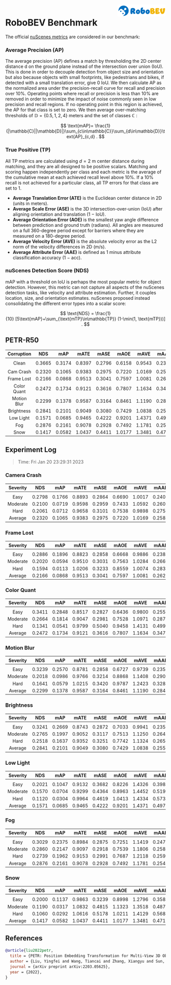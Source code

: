<img src="../figs/logo2.png" align="right" width="30%">

# RoboBEV Benchmark

The official [nuScenes metrics](https://www.nuscenes.org/object-detection/?externalData=all&mapData=all&modalities=Any) are considered in our benchmark:

### Average Precision (AP)

The average precision (AP) defines a match by thresholding the 2D center distance d on the ground plane instead of the intersection over union (IoU). This is done in order to decouple detection from object size and orientation but also because objects with small footprints, like pedestrians and bikes, if detected with a small translation error, give $0$ IoU.
We then calculate AP as the normalized area under the precision-recall curve for recall and precision over 10%. Operating points where recall or precision is less than $10$% are removed in order to minimize the impact of noise commonly seen in low precision and recall regions. If no operating point in this region is achieved, the AP for that class is set to zero. We then average over-matching thresholds of $\mathbb{D}=\{0.5, 1, 2, 4\}$ meters and the set of classes $\mathbb{C}$ :

$$
\text{mAP}= \frac{1}{|\mathbb{C}||\mathbb{D}|}\sum_{c\in\mathbb{C}}\sum_{d\in\mathbb{D}}\text{AP}_{c,d} .
$$

### True Positive (TP)

All TP metrics are calculated using $d=2$ m center distance during matching, and they are all designed to be positive scalars. Matching and scoring happen independently per class and each metric is the average of the cumulative mean at each achieved recall level above $10$%. If a $10$% recall is not achieved for a particular class, all TP errors for that class are set to $1$. 

- **Average Translation Error (ATE)** is the Euclidean center distance in 2D (units in meters). 
- **Average Scale Error (ASE)** is the 3D intersection-over-union (IoU) after aligning orientation and translation ($1$ − IoU).
- **Average Orientation Error (AOE)** is the smallest yaw angle difference between prediction and ground truth (radians). All angles are measured on a full $360$-degree period except for barriers where they are measured on a $180$-degree period.
- **Average Velocity Error (AVE)** is the absolute velocity error as the L2 norm of the velocity differences in 2D (m/s).
- **Average Attribute Error (AAE)** is defined as $1$ minus attribute classification accuracy ($1$ − acc).

### nuScenes Detection Score (NDS)
mAP with a threshold on IoU is perhaps the most popular metric for object detection. However, this metric can not capture all aspects of the nuScenes detection tasks, like velocity and attribute estimation. Further, it couples location, size, and orientation estimates. nuScenes proposed instead consolidating the different error types into a scalar score:

$$
\text{NDS} = \frac{1}{10} [5\text{mAP}+\sum_{\text{mTP}\in\mathbb{TP}} (1-\min(1, \text{mTP}))] .
$$


## PETR-R50

| **Corruption** | **NDS** | **mAP** | **mATE** | **mASE** | **mAOE** | **mAVE** | **mAAE** |
| :------------: | :-----: | :-----: | :------: | :------: | :------: | :------: | :------: |
| |
| Clean       | 0.3665    | 0.3174    | 0.8397     | 0.2796     | 0.6158     | 0.9543     | 0.2326     |
| |
| Cam Crash   | 0.2320    | 0.1065    | 0.9383     | 0.2975     | 0.7220     | 1.0169     | 0.2585     |
| Frame Lost  | 0.2166    | 0.0868    | 0.9513     | 0.3041     | 0.7597     | 1.0081     | 0.2629     |
| Color Quant | 0.2472    | 0.1734    | 0.9121     | 0.3616     | 0.7807     | 1.1634     | 0.3473     |
| Motion Blur | 0.2299    | 0.1378    | 0.9587     | 0.3164     | 0.8461     | 1.1190     | 0.2847     |
| Brightness  | 0.2841    | 0.2101    | 0.9049     | 0.3080     | 0.7429     | 1.0838     | 0.2552     |
| Low Light   | 0.1571    | 0.0685    | 0.9465     | 0.4222     | 0.9201     | 1.4371     | 0.4971     |
| Fog         | 0.2876    | 0.2161    | 0.9078     | 0.2928     | 0.7492     | 1.1781     | 0.2549     |
| Snow        | 0.1417    | 0.0582    | 1.0437     | 0.4411     | 1.0177     | 1.3481     | 0.4713     |


## Experiment Log

> Time: Fri Jan 20 23:29:31 2023


### Camera Crash

| **Severity** | **NDS** | **mAP** | **mATE** | **mASE** | **mAOE** | **mAVE** | **mAAE** |
| :----------: | :-----: | :-----: | :------: | :------: | :------: | :------: | :------: |
| |
| Easy         | 0.2798    | 0.1766    | 0.8893     | 0.2864     | 0.6690     | 1.0017     | 0.2403     |
| Moderate     | 0.2100    | 0.0719    | 0.9598     | 0.2959     | 0.7433     | 1.0592     | 0.2600     |
| Hard         | 0.2061    | 0.0712    | 0.9658     | 0.3101     | 0.7538     | 0.9898     | 0.2752     |
| Average      | 0.2320    | 0.1065    | 0.9383     | 0.2975     | 0.7220     | 1.0169     | 0.2585     |


### Frame Lost

| **Severity** | **NDS** | **mAP** | **mATE** | **mASE** | **mAOE** | **mAVE** | **mAAE** |
| :----------: | :-----: | :-----: | :------: | :------: | :------: | :------: | :------: |
| |
| Easy         | 0.2886    | 0.1896    | 0.8823     | 0.2858     | 0.6668     | 0.9886     | 0.2386     |
| Moderate     | 0.2020    | 0.0594    | 0.9510     | 0.3031     | 0.7563     | 1.0284     | 0.2666     |
| Hard         | 0.1594    | 0.0113    | 1.0206     | 0.3233     | 0.8559     | 1.0074     | 0.2836     |
| Average      | 0.2166    | 0.0868    | 0.9513     | 0.3041     | 0.7597     | 1.0081     | 0.2629     |



### Color Quant

| **Severity** | **NDS** | **mAP** | **mATE** | **mASE** | **mAOE** | **mAVE** | **mAAE** |
| :----------: | :-----: | :-----: | :------: | :------: | :------: | :------: | :------: |
| |
| Easy         | 0.3411    | 0.2848    | 0.8517     | 0.2827     | 0.6436     | 0.9800     | 0.2553     |
| Moderate     | 0.2664    | 0.1814    | 0.9047     | 0.2981     | 0.7528     | 1.0971     | 0.2874     |
| Hard         | 0.1341    | 0.0541    | 0.9799     | 0.5040     | 0.9458     | 1.4131     | 0.4993     |
| Average      | 0.2472    | 0.1734    | 0.9121     | 0.3616     | 0.7807     | 1.1634     | 0.3473     |


### Motion Blur

| **Severity** | **NDS** | **mAP** | **mATE** | **mASE** | **mAOE** | **mAVE** | **mAAE** |
| :----------: | :-----: | :-----: | :------: | :------: | :------: | :------: | :------: |
| |
| Easy         | 0.3239    | 0.2570    | 0.8781     | 0.2858     | 0.6727     | 0.9739     | 0.2356     |
| Moderate     | 0.2018    | 0.0986    | 0.9766     | 0.3214     | 0.8868     | 1.1408     | 0.2901     |
| Hard         | 0.1641    | 0.0579    | 1.0215     | 0.3420     | 0.9787     | 1.2423     | 0.3283     |
| Average      | 0.2299    | 0.1378    | 0.9587     | 0.3164     | 0.8461     | 1.1190     | 0.2847     |


### Brightness

| **Severity** | **NDS** | **mAP** | **mATE** | **mASE** | **mAOE** | **mAVE** | **mAAE** |
| :----------: | :-----: | :-----: | :------: | :------: | :------: | :------: | :------: |
| |
| Easy         | 0.3241    | 0.2669    | 0.8743     | 0.2872     | 0.7033     | 0.9941     | 0.2351     |
| Moderate     | 0.2765    | 0.1997    | 0.9052     | 0.3117     | 0.7513     | 1.1250     | 0.2647     |
| Hard         | 0.2518    | 0.1637    | 0.9352     | 0.3251     | 0.7742     | 1.1324     | 0.2657     |
| Average      | 0.2841    | 0.2101    | 0.9049     | 0.3080     | 0.7429     | 1.0838     | 0.2552     |


### Low Light

| **Severity** | **NDS** | **mAP** | **mATE** | **mASE** | **mAOE** | **mAVE** | **mAAE** |
| :----------: | :-----: | :-----: | :------: | :------: | :------: | :------: | :------: |
| |
| Easy         | 0.2021    | 0.1047    | 0.9132     | 0.3682     | 0.8226     | 1.4326     | 0.3983     |
| Moderate     | 0.1570    | 0.0704    | 0.9299     | 0.4364     | 0.8963     | 1.4452     | 0.5194     |
| Hard         | 0.1120    | 0.0304    | 0.9964     | 0.4619     | 1.0413     | 1.4334     | 0.5737     |
| Average      | 0.1571    | 0.0685    | 0.9465     | 0.4222     | 0.9201     | 1.4371     | 0.4971     |


### Fog

| **Severity** | **NDS** | **mAP** | **mATE** | **mASE** | **mAOE** | **mAVE** | **mAAE** |
| :----------: | :-----: | :-----: | :------: | :------: | :------: | :------: | :------: |
| |
| Easy         | 0.3029    | 0.2375    | 0.8984     | 0.2875     | 0.7251     | 1.1419     | 0.2470     |
| Moderate     | 0.2860    | 0.2147    | 0.9097     | 0.2918     | 0.7539     | 1.1806     | 0.2582     |
| Hard         | 0.2739    | 0.1962    | 0.9153     | 0.2991     | 0.7687     | 1.2118     | 0.2595     |
| Average      | 0.2876    | 0.2161    | 0.9078     | 0.2928     | 0.7492     | 1.1781     | 0.2549     |


### Snow

| **Severity** | **NDS** | **mAP** | **mATE** | **mASE** | **mAOE** | **mAVE** | **mAAE** |
| :----------: | :-----: | :-----: | :------: | :------: | :------: | :------: | :------: |
| |
| Easy         | 0.2000    | 0.1137    | 0.9863     | 0.3239     | 0.8998     | 1.2796     | 0.3582     |
| Moderate     | 0.1190    | 0.0317    | 1.0832     | 0.4815     | 1.1323     | 1.3518     | 0.4872     |
| Hard         | 0.1060    | 0.0292    | 1.0616     | 0.5178     | 1.0211     | 1.4129     | 0.5685     |
| Average      | 0.1417    | 0.0582    | 1.0437     | 0.4411     | 1.0177     | 1.3481     | 0.4713     |



## References
```bib
@article{liu2022petr,
  title = {PETR: Position Embedding Transformation for Multi-View 3D Object Detection},
  author = {Liu, Yingfei and Wang, Tiancai and Zhang, Xiangyu and Sun, Jian},
  journal = {arXiv preprint arXiv:2203.05625},
  year = {2022},
}
```
